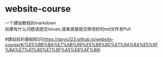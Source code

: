 # website-course
一个建站教程的markdown  
如果有什么问题请提交lssues,或者直接提交修改好的md文件发Pull  

#建站前的基础知识(https://qpyiu123.github.io/website-course/#/%E5%BB%BA%E7%AB%99%E5%89%8D%E7%9A%84%E5%9F%BA%E7%A1%80%E7%9F%A5%E8%AF%86)
